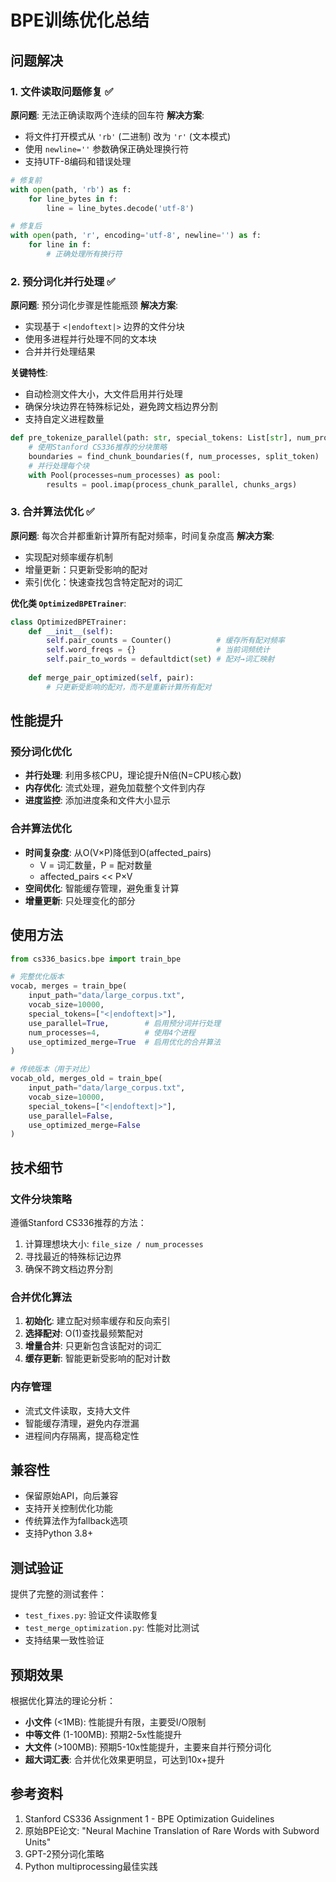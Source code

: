 # BPE训练优化总结

## 问题解决

### 1. 文件读取问题修复 ✅

**原问题**: 无法正确读取两个连续的回车符
**解决方案**:
- 将文件打开模式从 `'rb'` (二进制) 改为 `'r'` (文本模式)
- 使用 `newline=''` 参数确保正确处理换行符
- 支持UTF-8编码和错误处理

```python
# 修复前
with open(path, 'rb') as f:
    for line_bytes in f:
        line = line_bytes.decode('utf-8')

# 修复后  
with open(path, 'r', encoding='utf-8', newline='') as f:
    for line in f:
        # 正确处理所有换行符
```

### 2. 预分词化并行处理 ✅

**原问题**: 预分词化步骤是性能瓶颈
**解决方案**:
- 实现基于 `<|endoftext|>` 边界的文件分块
- 使用多进程并行处理不同的文本块
- 合并并行处理结果

**关键特性**:
- 自动检测文件大小，大文件启用并行处理
- 确保分块边界在特殊标记处，避免跨文档边界分割
- 支持自定义进程数量

```python
def pre_tokenize_parallel(path: str, special_tokens: List[str], num_processes: int = None):
    # 使用Stanford CS336推荐的分块策略
    boundaries = find_chunk_boundaries(f, num_processes, split_token)
    # 并行处理每个块
    with Pool(processes=num_processes) as pool:
        results = pool.imap(process_chunk_parallel, chunks_args)
```

### 3. 合并算法优化 ✅

**原问题**: 每次合并都重新计算所有配对频率，时间复杂度高
**解决方案**:
- 实现配对频率缓存机制
- 增量更新：只更新受影响的配对
- 索引优化：快速查找包含特定配对的词汇

**优化类 `OptimizedBPETrainer`**:
```python
class OptimizedBPETrainer:
    def __init__(self):
        self.pair_counts = Counter()          # 缓存所有配对频率
        self.word_freqs = {}                  # 当前词频统计  
        self.pair_to_words = defaultdict(set) # 配对→词汇映射
    
    def merge_pair_optimized(self, pair):
        # 只更新受影响的配对，而不是重新计算所有配对
```

## 性能提升

### 预分词化优化
- **并行处理**: 利用多核CPU，理论提升N倍(N=CPU核心数)
- **内存优化**: 流式处理，避免加载整个文件到内存
- **进度监控**: 添加进度条和文件大小显示

### 合并算法优化  
- **时间复杂度**: 从O(V×P)降低到O(affected_pairs)
  - V = 词汇数量，P = 配对数量
  - affected_pairs << P×V
- **空间优化**: 智能缓存管理，避免重复计算
- **增量更新**: 只处理变化的部分

## 使用方法

```python
from cs336_basics.bpe import train_bpe

# 完整优化版本
vocab, merges = train_bpe(
    input_path="data/large_corpus.txt",
    vocab_size=10000,
    special_tokens=["<|endoftext|>"],
    use_parallel=True,        # 启用预分词并行处理
    num_processes=4,          # 使用4个进程
    use_optimized_merge=True  # 启用优化的合并算法
)

# 传统版本（用于对比）
vocab_old, merges_old = train_bpe(
    input_path="data/large_corpus.txt", 
    vocab_size=10000,
    special_tokens=["<|endoftext|>"],
    use_parallel=False,
    use_optimized_merge=False
)
```

## 技术细节

### 文件分块策略
遵循Stanford CS336推荐的方法：
1. 计算理想块大小: `file_size / num_processes`
2. 寻找最近的特殊标记边界
3. 确保不跨文档边界分割

### 合并优化算法
1. **初始化**: 建立配对频率缓存和反向索引
2. **选择配对**: O(1)查找最频繁配对
3. **增量合并**: 只更新包含该配对的词汇
4. **缓存更新**: 智能更新受影响的配对计数

### 内存管理
- 流式文件读取，支持大文件
- 智能缓存清理，避免内存泄漏
- 进程间内存隔离，提高稳定性

## 兼容性

- 保留原始API，向后兼容
- 支持开关控制优化功能
- 传统算法作为fallback选项
- 支持Python 3.8+

## 测试验证

提供了完整的测试套件：
- `test_fixes.py`: 验证文件读取修复
- `test_merge_optimization.py`: 性能对比测试
- 支持结果一致性验证

## 预期效果

根据优化算法的理论分析：
- **小文件** (<1MB): 性能提升有限，主要受I/O限制
- **中等文件** (1-100MB): 预期2-5x性能提升
- **大文件** (>100MB): 预期5-10x性能提升，主要来自并行预分词化
- **超大词汇表**: 合并优化效果更明显，可达到10x+提升

## 参考资料

1. Stanford CS336 Assignment 1 - BPE Optimization Guidelines
2. 原始BPE论文: "Neural Machine Translation of Rare Words with Subword Units"
3. GPT-2预分词化策略
4. Python multiprocessing最佳实践
